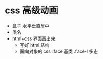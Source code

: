 # css 高级动画

- 盒子 水平垂直居中
- 类名
- html+css 界面画出来
  - 写好 html 结构
  - 面向对象的 css
    .face 基类
    .face-l 多态

